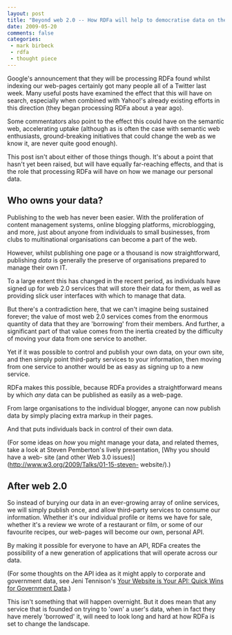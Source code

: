 ```yaml
---
layout: post
title: "Beyond web 2.0 -- How RDFa will help to democratise data on the web"
date: 2009-05-20
comments: false
categories:
 - mark birbeck
 - rdfa
 - thought piece
---
```

  
Google's announcement that they will be processing RDFa found whilst indexing
our web-pages certainly got many people all of a Twitter last week. Many
useful posts have examined the effect that this will have on search,
especially when combined with Yahoo!'s already existing efforts in this
direction (they began processing RDFa about a year ago).

<!-- more -->

  
Some commentators also point to the effect this could have on the semantic
web, accelerating uptake (although as is often the case with semantic web
enthusiasts, ground-breaking initiatives that could change the web as we know
it, are never quite good enough).

  
This post isn't about either of those things though. It's about a point that
hasn't yet been raised, but will have equally far-reaching effects, and that
is the role that processing RDFa will have on how we manage our personal data.

  

## Who owns your data?

  
  
Publishing to the web has never been easier. With the proliferation of content
management systems, online blogging platforms, microblogging, and more, just
about anyone from individuals to small businesses, from clubs to multinational
organisations can become a part of the web.

  
However, whilst publishing one page or a thousand is now straightforward,
publishing _data_ is generally the preserve of organisations prepared to
manage their own IT.

  
To a large extent this has changed in the recent period, as individuals have
signed up for web 2.0 services that will store their data for them, as well as
providing slick user interfaces with which to manage that data.

  
But there's a contradiction here, that we can't imagine being sustained
forever; the value of most web 2.0 services comes from the enormous quantity
of data that they are 'borrowing' from their members. And further, a
significant part of that value comes from the inertia created by the
difficulty of moving your data from one service to another.

  
Yet if it was possible to control and publish your own data, on your own site,
and then simply point third-party services to your information, then moving
from one service to another would be as easy as signing up to a new service.

  
RDFa makes this possible, because RDFa provides a straightforward means by
which _any_ data can be published as easily as a web-page.

  
From large organisations to the individual blogger, anyone can now publish
data by simply placing extra markup in their pages.

  
And that puts individuals back in control of their own data.

  
(For some ideas on _how_ you might manage your data, and related themes, take
a look at Steven Pemberton's lively presentation, [Why you should have a web-
site (and other Web 3.0 issues)](http://www.w3.org/2009/Talks/01-15-steven-
website/).)

  

## After web 2.0

  
  
So instead of burying our data in an ever-growing array of online services, we
will simply publish once, and allow third-party services to consume our
information. Whether it's our individual profile or items we have for sale,
whether it's a review we wrote of a restaurant or film, or some of our
favourite recipes, our web-pages will become our own, personal API.

  
By making it possible for everyone to have an API, RDFa creates the
possibility of a new generation of applications that will operate across our
data.

  
(For some thoughts on the API idea as it might apply to corporate and
government data, see Jeni Tennison's [Your Website is Your API: Quick Wins for
Government Data](http://www.jenitennison.com/blog/node/100).)

  
This isn't something that will happen overnight. But it does mean that any
service that is founded on trying to 'own' a user's data, when in fact they
have merely 'borrowed' it, will need to look long and hard at how RDFa is set
to change the landscape.

